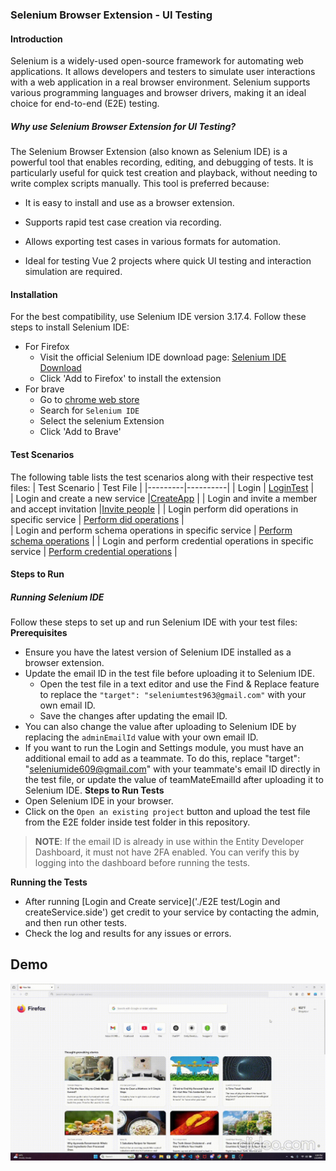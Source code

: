### Selenium Browser Extension - UI Testing

#### Introduction
Selenium is a widely-used open-source framework for automating web applications. It allows developers and testers to simulate user interactions with a web application in a real browser environment. Selenium supports various programming languages and browser drivers, making it an ideal choice for end-to-end (E2E) testing.

##### Why use Selenium Browser Extension for UI Testing?
 The Selenium Browser Extension (also known as Selenium IDE) is a powerful tool that enables recording, editing, and debugging of tests. It is particularly useful for quick test creation and playback, without needing to write complex scripts manually. This tool is preferred because:
 - It is easy to install and use as a browser extension.

 - Supports rapid test case creation via recording.
 - Allows exporting test cases in various formats for automation.
 - Ideal for testing Vue 2 projects where quick UI testing and interaction simulation are required.

#### Installation
 For the best compatibility, use Selenium IDE version 3.17.4.
 Follow these steps to install Selenium IDE:
  - For Firefox
      - Visit the official Selenium IDE download page: [Selenium IDE Download](https://addons.mozilla.org/en-US/firefox/addon/selenium_ide/)
      - Click 'Add to Firefox' to install the extension
 - For brave
      - Go to [chrome web store]('https://chromewebstore.google.com/?pli=1')
      - Search for `Selenium IDE`
      - Select the selenium Extension
      - Click 'Add to Brave'
  #### Test Scenarios
  The following table lists the test scenarios along with their respective test files:
  | Test Scenario | Test File |
|---------|----------|
| Login   | [LoginTest](./E2E%20test/Login.side)   |    
| Login and create a new service   |[CreateApp](./E2E%20test/Login%20and%20createService.side)  |
| Login and invite a member and accept invitation   |[Invite people](./E2E%20test/Login%20and%20settings%20module.side)  |
| Login perform did operations in specific service   | [Perform did operations](./E2E%20test/Login%20and%20did%20operations.side)  |    
| Login and perform schema operations in specific service  |  [Perform schema operations](./E2E%20test/Login%20and%20schema%20operations.side)  |
| Login and perform credential operations in specific service |  [Perform credential operations](./E2E%20test/Login%20and%20credential%20operation.side)  |

#### Steps to Run
##### Running Selenium IDE
Follow these steps to set up and run Selenium IDE with your test files:
**Prerequisites**
 - Ensure you have the latest version of Selenium IDE installed as a browser extension.
 - Update the email ID in the test file before uploading it to Selenium IDE.
     - Open the test file in a text editor and use the Find & Replace feature to replace the  `"target": "seleniumtest963@gmail.com"` with your own email ID.
    - Save the changes after updating the email ID.
 - You can also change the value after uploading to Selenium IDE by replacing the `adminEmailId` value with your own email ID.
 - If you want to run the Login and Settings module, you must have an additional email to add as a teammate. To do this, replace "target": "seleniumide609@gmail.com" with your teammate's email ID directly in the test file, or update the value of teamMateEmailId after uploading it to Selenium IDE.
**Steps to Run Tests**
- Open Selenium IDE in your browser.
- Click on the `Open an existing project` button and upload the test file from the E2E folder inside test folder in this repository.

> **NOTE**: If the email ID is already in use within the Entity Developer Dashboard, it must not have 2FA enabled. You can verify this by logging into the dashboard before running the tests.

**Running the Tests**
- After running [Login and Create service]('./E2E test/Login and createService.side') get credit to your service by contacting the admin, and then run other tests.
- Check the log and results for any issues or errors.
  
## Demo 

![Demo](../src/assets/test_demo.gif)
  
